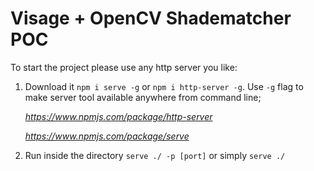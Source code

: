 # Visage + OpenCV Shadematcher POC

To start the project please use any http server you like:

1. Download it `npm i serve -g` or `npm i http-server -g`. Use `-g` flag to make server tool available anywhere from command line;

    *https://www.npmjs.com/package/http-server*

    *https://www.npmjs.com/package/serve*

2. Run inside the directory `serve ./ -p [port]` or simply `serve ./`